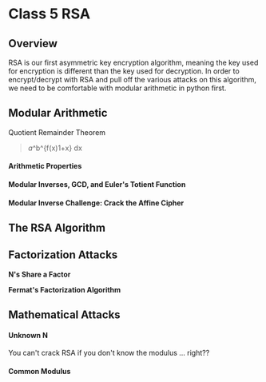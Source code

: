 # Class 5 RSA

## Overview

RSA is our first asymmetric key encryption algorithm, meaning the key used for encryption is different than the key used for decryption. In order to encrypt/decrypt with RSA and pull off the various attacks on this algorithm, we need to be comfortable with modular arithmetic in python first. 


## Modular Arithmetic
Quotient Remainder Theorem
> <MATH>&int;_a_^b^{f(x)<over>1+x} dx</MATH>
#### Arithmetic Properties 

#### Modular Inverses, GCD, and Euler's Totient Function 

#### Modular Inverse Challenge: Crack the Affine Cipher

## The RSA Algorithm

## Factorization Attacks

**N's Share a Factor**

**Fermat's Factorization Algorithm** 

## Mathematical Attacks

#### Unknown N 
You can't crack RSA if you don't know the modulus ... right?? 

#### Common Modulus  






